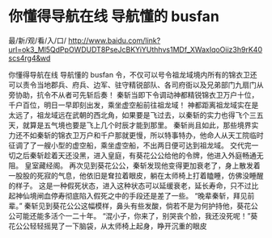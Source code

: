 # 你懂得导航在线 导航懂的 busfan

最/新/观/看/入/口/ http://www.baidu.com/link?url=ok3_Ml5QdPpOWDUDT8PseJcBKYiYUthhvs1MDf_XWaxIqoOiiz3h9rK40scs4rg4&wd

你懂得导航在线 导航懂的 busfan
 令，不仅可以号令祖龙域境内所有的锦衣卫还可以责令当地郡兵、府兵、边军、驻守精锐部队、各司府衙以及兄弟部门九扇门从旁协助，抗令不从者可先斩后奏！
    秦斩当即下令调动神都精锐锦衣卫万户十位，千户百位，明日一早即刻出发，乘坐虚空船前往祖龙域！
    神都距离祖龙域实在是太远了，祖龙域远在武朝的西北角，如果要是飞过去，以秦斩的实力也得飞个三五天，就算是五气境也要是飞上几个时辰才能到那里。
    秦斩尚且如此，那些境界实力还不如秦斩的锦衣卫万户和千户那就更慢，所以特事特办，他命人从天工院临时征调了了一艘小型的虚空船，乘坐虚空船，不出两日便可达到祖龙域。
    交代完一切之后秦斩趁着天还没黑，进入皇庭，有葵花公公给他的令牌，他进入外庭畅通无阻。
    皇室藏经阁。
    再次见到葵花公公，秦斩发现他变得更加衰老了，身上散发着一股股的死寂的气息，他依旧是耷拉着眼皮，躺在太师椅上打着瞌睡，仿佛没睡醒的样子。
    这是一种假死状态，进入这种状态可以延缓衰老，延长寿命，只不过比起神仙境闸血停寿彻底陷入假死之中的手段还是差了一些。
    “晚辈秦斩，拜见前辈。”
    秦斩见到葵花公公这幅模样，鼻头有些发酸，倘若不是为何护持他，葵花公公可能还能多活个一二十年。
    “混小子，你来了，别哭丧个脸，我还没死呢！”葵花公公轻轻摇晃了一下脑袋，从太师椅上起身，睁开沉重的眼皮
